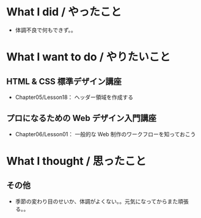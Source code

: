 # What I did / やったこと
- 体調不良で何もできず。。

# What I want to do / やりたいこと
## HTML & CSS 標準デザイン講座
- Chapter05/Lesson18： ヘッダー領域を作成する

## プロになるための Web デザイン入門講座
- Chapter06/Lesson01： 一般的な Web 制作のワークフローを知っておこう

# What I thought / 思ったこと
## その他
- 季節の変わり目のせいか、体調がよくない。。元気になってからまた頑張る。。
